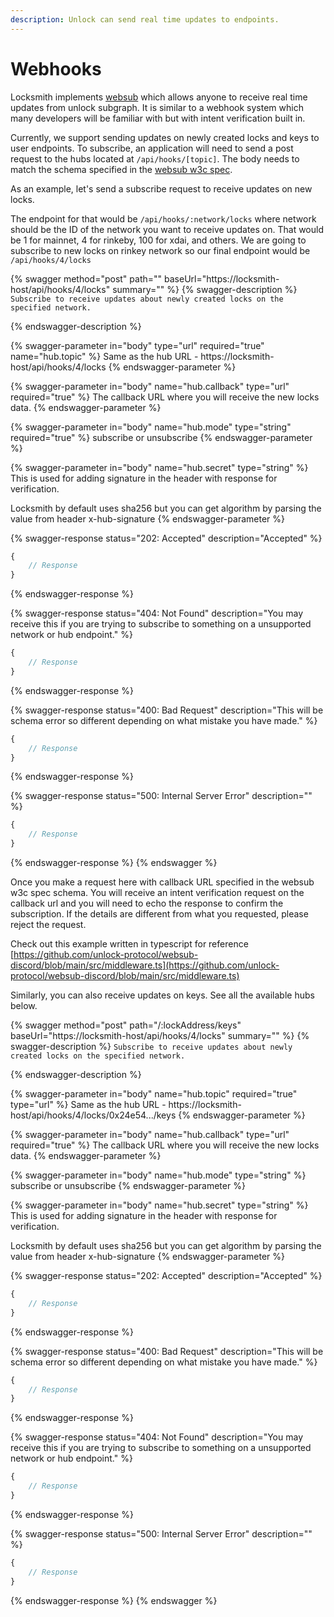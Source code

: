 ```yaml
---
description: Unlock can send real time updates to endpoints.
---
```


# Webhooks

Locksmith implements [websub](https://www.w3.org/TR/websub/\)) which allows anyone to receive real time updates from unlock subgraph. It is similar to a webhook system which many developers will be familiar with but with intent verification built in.

Currently, we support sending updates on newly created locks and keys to user endpoints. To subscribe, an application will need to send a post request to the hubs located at `/api/hooks/[topic]`. The body needs to match the schema specified in the [websub w3c spec](https://www.w3.org/TR/websub/#x5-1-subscriber-sends-subscription-request).

As an example, let's send a subscribe request to receive updates on new locks.

The endpoint for that would be `/api/hooks/:network/locks`  where network should be the ID of the network you want to receive updates on. That would be 1 for mainnet, 4 for rinkeby, 100 for xdai, and others. We are going to subscribe to new locks on rinkey network so our final endpoint would be `/api/hooks/4/locks`

{% swagger method="post" path="" baseUrl="https://locksmith-host/api/hooks/4/locks" summary="" %}
{% swagger-description %}
`Subscribe to receive updates about newly created locks on the specified network.`

 
{% endswagger-description %}

{% swagger-parameter in="body" type="url" required="true" name="hub.topic" %}
Same as the hub URL - https://locksmith-host/api/hooks/4/locks
{% endswagger-parameter %}

{% swagger-parameter in="body" name="hub.callback" type="url" required="true" %}
The callback URL where you will receive the new locks data.
{% endswagger-parameter %}

{% swagger-parameter in="body" name="hub.mode" type="string" required="true" %}
subscribe or unsubscribe
{% endswagger-parameter %}

{% swagger-parameter in="body" name="hub.secret" type="string" %}
This is used for adding signature in the header with response for verification.

Locksmith by default uses sha256 but you can get algorithm by parsing the value from header x-hub-signature
{% endswagger-parameter %}

{% swagger-response status="202: Accepted" description="Accepted" %}
```javascript
{
    // Response
}
```
{% endswagger-response %}

{% swagger-response status="404: Not Found" description="You may receive this if you are trying to subscribe to something on a unsupported network or hub endpoint." %}
```javascript
{
    // Response
}
```
{% endswagger-response %}

{% swagger-response status="400: Bad Request" description="This will be schema error so different depending on what mistake you have made." %}
```javascript
{
    // Response
}
```
{% endswagger-response %}

{% swagger-response status="500: Internal Server Error" description="" %}
```javascript
{
    // Response
}
```
{% endswagger-response %}
{% endswagger %}

Once you make a request here with callback URL specified in the websub w3c spec schema. You will receive an intent verification request on the callback url and you will need to echo the response to confirm the subscription. If the details are different from what you requested, please reject the request.&#x20;

Check out this example written in typescript for reference [https://github.com/unlock-protocol/websub-discord/blob/main/src/middleware.ts](https://github.com/unlock-protocol/websub-discord/blob/main/src/middleware.ts)

Similarly, you can also receive updates on keys. See all the available hubs below.

{% swagger method="post" path="/:lockAddress/keys" baseUrl="https://locksmith-host/api/hooks/4/locks" summary="" %}
{% swagger-description %}
`Subscribe to receive updates about newly created locks on the specified network.`

 
{% endswagger-description %}

{% swagger-parameter in="body" name="hub.topic" required="true" type="url" %}
Same as the hub URL - https://locksmith-host/api/hooks/4/locks/0x24e54.../keys
{% endswagger-parameter %}

{% swagger-parameter in="body" name="hub.callback" type="url" required="true" %}
The callback URL where you will receive the new locks data.
{% endswagger-parameter %}

{% swagger-parameter in="body" name="hub.mode" type="string" %}
subscribe or unsubscribe
{% endswagger-parameter %}

{% swagger-parameter in="body" name="hub.secret" type="string" %}
This is used for adding signature in the header with response for verification.

Locksmith by default uses sha256 but you can get algorithm by parsing the value from header x-hub-signature
{% endswagger-parameter %}

{% swagger-response status="202: Accepted" description="Accepted" %}
```javascript
{
    // Response
}
```
{% endswagger-response %}

{% swagger-response status="400: Bad Request" description="This will be schema error so different depending on what mistake you have made." %}
```javascript
{
    // Response
}
```
{% endswagger-response %}

{% swagger-response status="404: Not Found" description="You may receive this if you are trying to subscribe to something on a unsupported network or hub endpoint." %}
```javascript
{
    // Response
}
```
{% endswagger-response %}

{% swagger-response status="500: Internal Server Error" description="" %}
```javascript
{
    // Response
}
```
{% endswagger-response %}
{% endswagger %}
